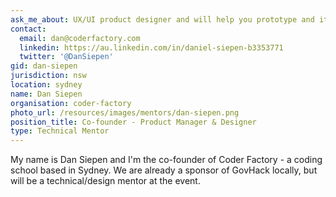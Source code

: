 ```yaml
---
ask_me_about: UX/UI product designer and will help you prototype and iterate your designs quickly to maximise time for product build.
contact:
  email: dan@coderfactory.com
  linkedin: https://au.linkedin.com/in/daniel-siepen-b3353771
  twitter: '@DanSiepen'
gid: dan-siepen
jurisdiction: nsw
location: sydney
name: Dan Siepen
organisation: coder-factory
photo_url: /resources/images/mentors/dan-siepen.png
position_title: Co-founder - Product Manager & Designer
type: Technical Mentor
---
```


My name is Dan Siepen and I'm the co-founder of Coder Factory - a coding school based in Sydney. We are already a sponsor of GovHack locally, but will be a technical/design mentor at the event.